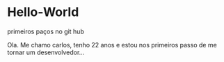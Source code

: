 # Hello-World
primeiros paços no git hub

Ola.
Me chamo carlos, tenho 22 anos e estou nos primeiros passo de me tornar um desenvolvedor...
